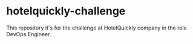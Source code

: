 # hotelquickly-challenge
This repository it's for the challenge at HotelQuickly company in the role DevOps Engineer. 
